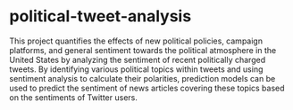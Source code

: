 # political-tweet-analysis

This project quantifies the effects of new political policies, campaign platforms, and general sentiment towards the political atmosphere in the United States by analyzing the sentiment of recent politically charged tweets. By identifying various political topics within tweets and using sentiment analysis to calculate their polarities, prediction models can be used to predict the sentiment of news articles covering these topics based on the sentiments of Twitter users.
